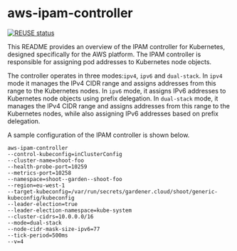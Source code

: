 # aws-ipam-controller

[![REUSE status](https://api.reuse.software/badge/github.com/gardener/aws-ipam-controller)](https://api.reuse.software/info/github.com/gardener/aws-ipam-controller)

This README provides an overview of the IPAM controller for Kubernetes, designed specifically for the AWS platform. The IPAM controller is responsible for assigning pod addresses to Kubernetes node objects.

The controller operates in three modes:`ipv4`, `ipv6` and `dual-stack`. In `ipv4` mode it manages the IPv4 CIDR range and assigns addresses from this range to the Kubernetes nodes. In `ipv6` mode, it assigns IPv6 addresses to Kubernetes node objects using prefix delegation. In `dual-stack` mode, it manages the IPv4 CIDR range and assigns addresses from this range to the Kubernetes nodes, while also assigning IPv6 addresses based on prefix delegation. 

A sample configuration of the IPAM controller is shown below.

```
aws-ipam-controller
--control-kubeconfig=inClusterConfig
--cluster-name=shoot-foo
--health-probe-port=10259
--metrics-port=10258
--namespace=shoot--garden--shoot-foo
--region=eu-west-1
--target-kubeconfig=/var/run/secrets/gardener.cloud/shoot/generic-kubeconfig/kubeconfig
--leader-election=true
--leader-election-namespace=kube-system
--cluster-cidrs=10.0.0.0/16
--mode=dual-stack
--node-cidr-mask-size-ipv6=77
--tick-period=500ms
--v=4
```
